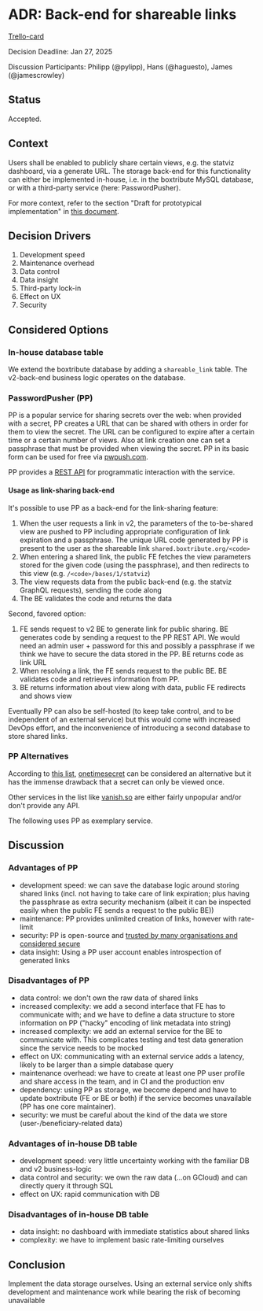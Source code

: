 # ADR: Back-end for shareable links

[Trello-card](https://trello.com/c/TVTCaM47/1628-20-draft-concept-for-public-link-sharing-of-statviz)

Decision Deadline: Jan 27, 2025

Discussion Participants: Philipp (@pylipp), Hans (@haguesto), James (@jamescrowley)

## Status

Accepted.

## Context

Users shall be enabled to publicly share certain views, e.g. the statviz dashboard, via a generate URL. The storage back-end for this functionality can either be implemented in-house, i.e. in the boxtribute MySQL database, or with a third-party service (here: PasswordPusher).

For more context, refer to the section "Draft for prototypical implementation" in [this document](../auth/public_sharing_of_statistics.md).

## Decision Drivers

1. Development speed
1. Maintenance overhead
1. Data control
1. Data insight
1. Third-party lock-in
1. Effect on UX
1. Security

## Considered Options

### In-house database table

We extend the boxtribute database by adding a `shareable_link` table. The v2-back-end business logic operates on the database.

### PasswordPusher (PP)

PP is a popular service for sharing secrets over the web: when provided with a secret, PP creates a URL that can be shared with others in order for them to view the secret. The URL can be configured to expire after a certain time or a certain number of views. Also at link creation one can set a passphrase that must be provided when viewing the secret. PP in its basic form can be used for free via [pwpush.com](https://pwpush.com/).

PP provides a [REST API](https://pwpush.com/api/1.1/pushes/show.en.html) for programmatic interaction with the service.

#### Usage as link-sharing back-end

It's possible to use PP as a back-end for the link-sharing feature:
1. When the user requests a link in v2, the parameters of the to-be-shared view are pushed to PP including appropriate configuration of link expiration and a passphrase. The unique URL code generated by PP is present to the user as the shareable link `shared.boxtribute.org/<code>`
1. When entering a shared link, the public FE fetches the view parameters stored for the given code (using the passphrase), and then redirects to this view (e.g. `/<code>/bases/1/statviz`)
1. The view requests data from the public back-end (e.g. the statviz GraphQL requests), sending the code along
1. The BE validates the code and returns the data

Second, favored option:
1. FE sends request to v2 BE to generate link for public sharing. BE generates code by sending a request to the PP REST API. We would need an admin user + password for this and possibly a passphrase if we think we have to secure the data stored in the PP. BE returns code as link URL
1. When resolving a link, the FE sends request to the public BE. BE validates code and retrieves information from PP.
1. BE returns information about view along with data, public FE redirects and shows view

Eventually PP can also be self-hosted (to keep take control, and to be independent of an external service) but this would come with increased DevOps effort, and the inconvenience of introducing a second database to store shared links.

### PP Alternatives

According to [this list](https://alternativeto.net/software/passwordpusher/), [onetimesecret](https://docs.onetimesecret.com/docs/rest-api) can be considered an alternative but it has the immense drawback that a secret can only be viewed once.

Other services in the list like [vanish.so](https://www.vanish.so/) are either fairly unpopular and/or don't provide any API.

The following uses PP as exemplary service.

## Discussion

### Advantages of PP

- development speed: we can save the database logic around storing shared links (incl. not having to take care of link expiration; plus having the passphrase as extra security mechanism (albeit it can be inspected easily when the public FE sends a request to the public BE))
- maintenance: PP provides unlimited creation of links, however with rate-limit
- security: PP is open-source and [trusted by many organisations and considered secure](https://docs.pwpush.com/docs/faq/#trust-is-a-concern--why-should-i-trust-and-use-password-pusher)
- data insight: Using a PP user account enables introspection of generated links

### Disadvantages of PP

- data control: we don't own the raw data of shared links
- increased complexity: we add a second interface that FE has to communicate with; and we have to define a data structure to store information on PP ("hacky" encoding of link metadata into string)
- increased complexity: we add an external service for the BE to communicate with. This complicates testing and test data generation since the service needs to be mocked
- effect on UX: communicating with an external service adds a latency, likely to be larger than a simple database query
- maintenance overhead: we have to create at least one PP user profile and share access in the team, and in CI and the production env
- dependency: using PP as storage, we become depend and have to update boxtribute (FE or BE or both) if the service becomes unavailable (PP has one core maintainer).
- security: we must be careful about the kind of the data we store (user-/beneficiary-related data)

### Advantages of in-house DB table

- development speed: very little uncertainty working with the familiar DB and v2 business-logic
- data control and security: we own the raw data (...on GCloud) and can directly query it through SQL
- effect on UX: rapid communication with DB

### Disadvantages of in-house DB table

- data insight: no dashboard with immediate statistics about shared links
- complexity: we have to implement basic rate-limiting ourselves

## Conclusion

Implement the data storage ourselves. Using an external service only shifts development and maintenance work while bearing the risk of becoming unavailable
